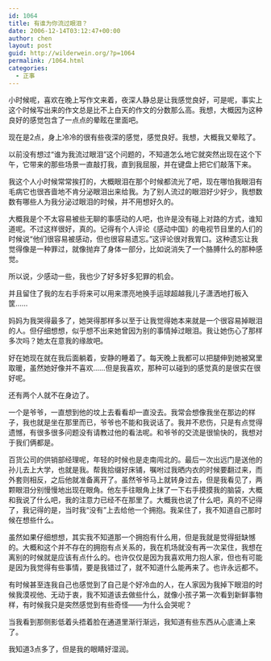 ```yaml
---
id: 1064
title: 有谁为你流过眼泪？
date: 2006-12-14T03:12:47+00:00
author: chen
layout: post
guid: http://wilderwein.org/?p=1064
permalink: /1064.html
categories:
  - 正事
---
```

小时候呢，喜欢在晚上写作文来着，夜深人静总是让我感觉良好，可是呢，事实上这个时候写出来的作文总是比不上白天的作文的分数那么高。我想，大概因为这种良好的感觉包含了一点点的晕眩在里面吧。</p> 

现在是2点，身上冷冷的很有些夜深的感觉，感觉良好。我想，大概我又晕眩了。</p> 

以前没有想过&#8220;谁为我流过眼泪&#8221;这个问题的，不知道怎么地它就突然出现在这个下午，它带来的那些场景一直敲打我，直到我屈服，并在键盘上把它们敲落下来。</p> 

我这个人小时候常常挨打的，大概眼泪在那个时候都流光了吧，现在哪怕我眼泪有毛病它也很吝啬地不肯分泌眼泪出来给我。为了别人流过的眼泪好少好少，我想数数有哪些人为我分泌过眼泪的时候，并不用想好久的。</p> 

大概我是个不太容易被些无聊的事感动的人吧，也许是没有碰上对路的方式，谁知道呢。不过这样很好，真的。记得有个人评论《感动中国》的电视节目里的人们的时候说&#8220;他们很容易被感动，但也很容易遗忘。&#8221;这评论很对我胃口。这种遗忘让我觉得像是一种罪过，就像抛弃了身体一部分，比如说消失了一个胳膊什么的那种感觉。</p> 

所以说，少感动一些，我也少了好多好多犯罪的机会。</p> 

并且留住了我的左右手将来可以用来漂亮地换手运球超越我儿子潇洒地打板入筐&#8230;&#8230;</p> 

妈妈为我哭得最多了，她哭得那样多以至于让我觉得她本来就是一个很容易掉眼泪的人。但仔细想想，似乎想不出来她曾因为别的事情掉过眼泪。我让她伤心了那样多次吗？她太在意我的缘故吧。</p> 

好在她现在就在我后面躺着，安静的睡着了。每天晚上我都可以把腿伸到她被窝里取暖，虽然她好像并不喜欢&#8230;&#8230;但是我喜欢，那种可以碰到的感觉真的是很实在很好呢。</p> 

还有两个人就不在身边了。</p> 

一个是爷爷，一直想到他的坟上去看看却一直没去。我常会想像我坐在那边的样子，我也就是坐在那里而已，爷爷也不能和我说话了。我并不悲伤，只是有点觉得遗憾，有很多很多问题没有请教过他的看法呢。和爷爷的交流是很愉快的，我想对于我们俩都是。</p> 

百货公司的供销部经理呢，年轻的时候也是走南闯北的。最后一次出远门是送他的孙儿去上大学，也就是我。帮我拾缀好床铺，嘱咐过我晒内衣的时候要翻过来，而外套则相反，之后他就准备离开了。虽然爷爷马上就转身过去，但是我看见了，两颗眼泪分别慢慢地出现在眼角。他左手往眼角上抹了一下右手摸摸我的脑袋，大概和我说了什么吧，我的注意力已经不在那里了。大概我也说了什么吧，真的不记得了，我记得的是，当时我&#8220;没有&#8221;上去给他一个拥抱。我呆住了，我不知道自己那时候在想些什么。</p> 

虽然如果仔细想想，其实我不知道那一个拥抱有什么用，但是我就是觉得挺缺憾的。大概和这个并不存在的拥抱有点关系的，我在机场就没有再一次呆住，我想在离别的时候就是应该有点什么的。也许仅仅是因为我喜欢用力抱人家，但也有可能是因为我觉得有些事情，要是我错过了，就不知道什么能再来了。也许永远都不。</p> 

有时候甚至连我自己也感觉到了自己是个好冷血的人，在人家因为我掉下眼泪的时候我漠视他、无动于衷，我不知道该去做些什么，就像小孩子第一次看到新鲜事物样，有时候我只是突然感觉到有些奇怪——为什么会哭呢？</p> 

当我看到那侧影低着头捂着脸在通道里渐行渐远，我知道有些东西从心底涌上来了。</p> 

我知道3点多了，但是我的眼睛好湿润。